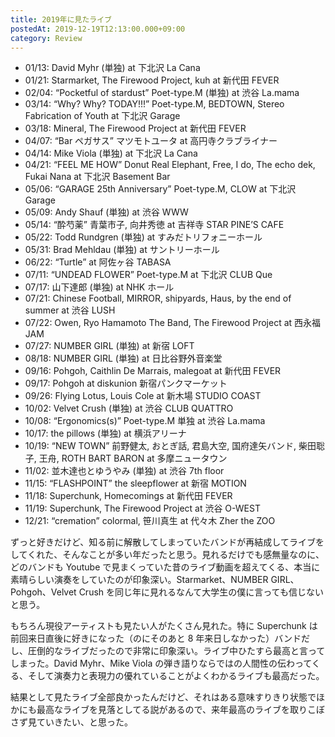 ```yaml
---
title: 2019年に見たライブ
postedAt: 2019-12-19T12:13:00.000+09:00
category: Review
---
```


- 01/13: David Myhr (単独) at 下北沢 La Cana
- 01/21: Starmarket, The Firewood Project, kuh at 新代田 FEVER
- 02/04: “Pocketful of stardust” Poet-type.M (単独) at 渋谷 La.mama
- 03/14: “Why? Why? TODAY!!!” Poet-type.M, BEDTOWN, Stereo Fabrication of Youth at 下北沢 Garage
- 03/18: Mineral, The Firewood Project at 新代田 FEVER
- 04/07: “Bar ペガサス” マツモトユータ at 高円寺クラブライナー
- 04/14: Mike Viola (単独) at 下北沢 La Cana
- 04/21: “FEEL ME HOW” Donut Real Elephant, Free, I do, The echo dek, Fukai Nana at 下北沢 Basement Bar
- 05/06: “GARAGE 25th Anniversary” Poet-type.M, CLOW at 下北沢 Garage
- 05/09: Andy Shauf (単独) at 渋谷 WWW
- 05/14: “酔芍薬” 青葉市子, 向井秀徳 at 吉祥寺 STAR PINE’S CAFE
- 05/22: Todd Rundgren (単独) at すみだトリフォニーホール
- 05/31: Brad Mehldau (単独) at サントリーホール
- 06/22: “Turtle” at 阿佐ヶ谷 TABASA
- 07/11: “UNDEAD FLOWER” Poet-type.M at 下北沢 CLUB Que
- 07/17: 山下達郎 (単独) at NHK ホール
- 07/21: Chinese Football, MIRROR, shipyards, Haus, by the end of summer at 渋谷 LUSH
- 07/22: Owen, Ryo Hamamoto The Band, The Firewood Project at 西永福 JAM
- 07/27: NUMBER GIRL (単独) at 新宿 LOFT
- 08/18: NUMBER GIRL (単独) at 日比谷野外音楽堂
- 09/16: Pohgoh, Caithlin De Marrais, malegoat at 新代田 FEVER
- 09/17: Pohgoh at diskunion 新宿パンクマーケット
- 09/26: Flying Lotus, Louis Cole at 新木場 STUDIO COAST
- 10/02: Velvet Crush (単独) at 渋谷 CLUB QUATTRO
- 10/08: “Ergonomics(s)” Poet-type.M 単独 at 渋谷 La.mama
- 10/17: the pillows (単独) at 横浜アリーナ
- 10/19: “NEW TOWN” 前野健太, おとぎ話, 君島大空, 国府達矢バンド, 柴田聡子, 王舟, ROTH BART BARON at 多摩ニュータウン
- 11/02: 並木達也とゆうやみ (単独) at 渋谷 7th floor
- 11/15: “FLASHPOINT” the sleepflower at 新宿 MOTION
- 11/18: Superchunk, Homecomings at 新代田 FEVER
- 11/19: Superchunk, The Firewood Project at 渋谷 O-WEST
- 12/21: “cremation” colormal, 笹川真生 at 代々木 Zher the ZOO

ずっと好きだけど、知る前に解散してしまっていたバンドが再結成してライブをしてくれた、そんなことが多い年だったと思う。見れるだけでも感無量なのに、どのバンドも Youtube で見まくっていた昔のライブ動画を超えてくる、本当に素晴らしい演奏をしていたのが印象深い。Starmarket、NUMBER GIRL、Pohgoh、Velvet Crush を同じ年に見れるなんて大学生の僕に言っても信じないと思う。

もちろん現役アーティストも見たい人がたくさん見れた。特に Superchunk は前回来日直後に好きになった（のにそのあと 8 年来日しなかった）バンドだし、圧倒的なライブだったので非常に印象深い。ライブ中ひたすら最高と言ってしまった。David Myhr、Mike Viola の弾き語りならではの人間性の伝わってくる、そして演奏力と表現力の優れていることがよくわかるライブも最高だった。

結果として見たライブ全部良かったんだけど、それはある意味すりきり状態でほかにも最高なライブを見落としてる説があるので、来年最高のライブを取りこぼさず見ていきたい、と思った。

